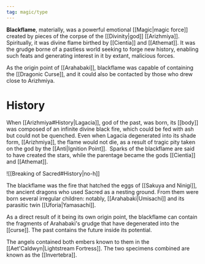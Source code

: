 ```yaml
---
tag: magic/type 
---
```

**Blackflame**, materially, was a powerful emotional [[Magic|magic force]] created by pieces of the corpse of the [[Divinity|god]] [[Arizhmiya]]. Spiritually, it was divine flame birthed by [[Cientia]] and [[Athemat]]. It was the grudge borne of a pastless world seeking to forge new history, enabling such feats and generating interest in it by extant, malicious forces.

As the origin point of [[Arahabaki]], blackflame was capable of containing the [[Dragonic Curse]], and it could also be contacted by those who drew close to Arizhmiya. 
# History

When [[Arizhmiya#History|Lagacia]], god of the past, was born, its [[body]] was composed of an infinite divine black fire, which could be fed with ash but could not be quenched. Even when Lagacia degenerated into its shade form, [[Arizhmiya]], the flame would not die, as a result of tragic pity taken on the god by the [[Anti|Ignition Point]].  Sparks of the blackflame are said to have created the stars, while the parentage became the gods [[Cientia]] and [[Athemat]].

![[Breaking of Sacred#History|no-h]]

The blackflame was the fire that hatched the eggs of [[Sakuya and Ninigi]], the ancient dragons who used Sacred as a nesting ground. From them were born several irregular children: notably, [[Arahabaki|Umisachi]] and its parasitic twin [[Uforia|Yamasachi]].

As a direct result of it being its own origin point, the blackflame can contain the fragments of Arahabaki's grudge that have degenerated into the [[curse]]. The past contains the future inside its potential.

The angels contained both embers known to them in the [[Aet'Caldwyn|Lightstream Fortress]]. The two specimens combined are known as the [[Invertebra]].